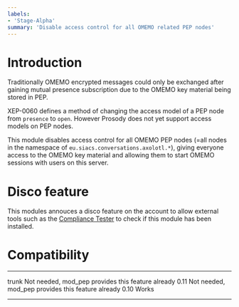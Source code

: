 ```yaml
---
labels:
- 'Stage-Alpha'
summary: 'Disable access control for all OMEMO related PEP nodes'
---
```


Introduction
============

Traditionally OMEMO encrypted messages could only be exchanged after gaining mutual presence subscription due to the OMEMO key material being stored in PEP.

XEP-0060 defines a method of changing the access model of a PEP node from `presence` to `open`. However Prosody does not yet support access models on PEP nodes.

This module disables access control for all OMEMO PEP nodes (=all nodes in the namespace of `eu.siacs.conversations.axolotl.*`), giving everyone access to the OMEMO key material and allowing them to start OMEMO sessions with users on this server.

Disco feature
=============

This modules annouces a disco feature on the account to allow external tools such as the [Compliance Tester](https://conversations.im/compliance/) to check if this module has been installed.


Compatibility
=============

  ----- -----------------------------------------------------------------------------
  trunk Not needed, mod\_pep provides this feature already
  0.11  Not needed, mod\_pep provides this feature already
  0.10  Works
  ----- -----------------------------------------------------------------------------

